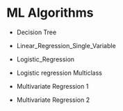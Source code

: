 # ML Algorithms

- Decision Tree

- Linear_Regression_Single_Variable

- Logistic_Regression

- Logistic regression Multiclass

- Multivariate Regression 1

- Multivariate Regression 2
